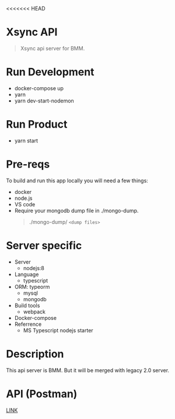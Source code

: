 <<<<<<< HEAD
# Xsync API

> Xsync api server for BMM.

# Run Development

- docker-compose up
- yarn
- yarn dev-start-nodemon

# Run Product

- yarn start

# Pre-reqs

To build and run this app locally you will need a few things:

- docker
- node.js
- VS code
- Require your mongodb dump file in ./mongo-dump.
  > ./mongo-dump/ `<dump files>`

# Server specific

- Server
  - nodejs:8
- Language
  - typescript
- ORM: typeorm
  - mysql
  - mongodb
- Build tools
  - webpack
- Docker-compose
- Referrence
  - MS Typescript nodejs starter

# Description

This api server is BMM. But it will be merged with legacy 2.0 server.

# API (Postman)

[LINK](https://documenter.getpostman.com/view/105985/SVYjTNCo)
